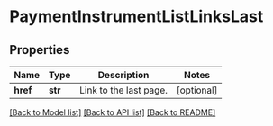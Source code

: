 # PaymentInstrumentListLinksLast

## Properties
Name | Type | Description | Notes
------------ | ------------- | ------------- | -------------
**href** | **str** | Link to the last page.  | [optional] 

[[Back to Model list]](../README.md#documentation-for-models) [[Back to API list]](../README.md#documentation-for-api-endpoints) [[Back to README]](../README.md)


